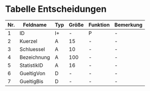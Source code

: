 # Tabelle Entscheidungen

Nr.|Feldname|Typ|Größe|Funktion|Bemerkung
---|---|---|---|---|---
1|ID|I+|-|P|-
2|Kuerzel|A|15|-| -
3|Schluessel|A|10|-|-
4|Bezeichnung|A|100|  -|-
5|StatistikID|A|16|-|-
6| GueltigVon|D|-|-|-
7|GueltigBis|D|  -|-|-
                  